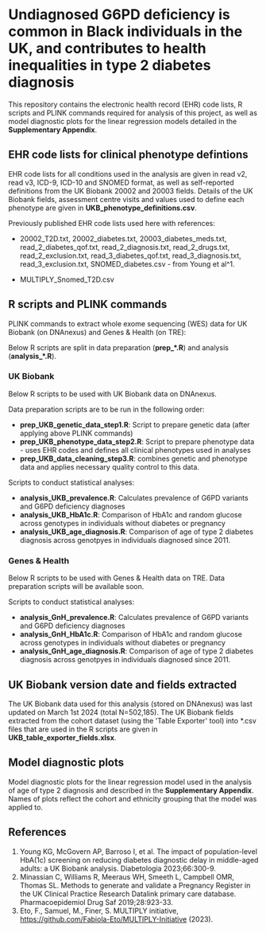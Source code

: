 # Undiagnosed G6PD deficiency is common in Black individuals in the UK, and contributes to health inequalities in type 2 diabetes diagnosis

This repository contains the electronic health record (EHR) code lists, R scripts and PLINK commands required for analysis of this project, as well as model diagnostic plots for the linear regression models detailed in the **Supplementary Appendix**.

## EHR code lists for clinical phenotype defintions
EHR code lists for all conditions used in the analysis are given in read v2, read v3, ICD-9, ICD-10 and SNOMED format, as well as self-reported definitions from the UK Biobank 20002 and 20003 fields. Details of the UK Biobank fields, assessment centre visits and values used to define each phenotype are given in **UKB_phenotype_definitions.csv**.

Previously published EHR code lists used here with references:
- 20002_T2D.txt, 20002_diabetes.txt, 20003_diabetes_meds.txt, read_2_diabetes_qof.txt, read_2_diagnosis.txt, read_2_drugs.txt, read_2_exclusion.txt, read_3_diabetes_qof.txt, read_3_diagnosis.txt, read_3_exclusion.txt, SNOMED_diabetes.csv - from Young et al^1.

- MULTIPLY_Snomed_T2D.csv

## R scripts and PLINK commands

PLINK commands to extract whole exome sequencing (WES) data for UK Biobank (on DNAnexus) and Genes & Health (on TRE):


Below R scripts are split in data preparation (**prep_\*.R**) and analysis (**analysis_*.R**).

### UK Biobank
Below R scripts to be used with UK Biobank data on DNAnexus.

Data preparation scripts are to be run in the following order:
- **prep_UKB_genetic_data_step1.R**: Script to prepare genetic data (after applying above PLINK commands)
- **prep_UKB_phenotype_data_step2.R**: Script to prepare phenotype data - uses EHR codes and defines all clinical phenotypes used in analyses
- **prep_UKB_data_cleaning_step3.R**: combines genetic and phenotype data and applies necessary quality control to this data.

Scripts to conduct statistical analyses:
- **analysis_UKB_prevalence.R**: Calculates prevalence of G6PD variants and G6PD deficiency diagnoses
- **analysis_UKB_HbA1c.R**: Comparison of HbA1c and random glucose across genotypes in individuals without diabetes or pregnancy
- **analysis_UKB_age_diagnosis.R**: Comparison of age of type 2 diabetes diagnosis across genotpyes in individuals diagnosed since 2011.

### Genes & Health
Below R scripts to be used with Genes & Health data on TRE. Data preparation scripts will be available soon.

Scripts to conduct statistical analyses:
- **analysis_GnH_prevalence.R**: Calculates prevalence of G6PD variants and G6PD deficiency diagnoses
- **analysis_GnH_HbA1c.R**: Comparison of HbA1c and random glucose across genotypes in individuals without diabetes or pregnancy
- **analysis_GnH_age_diagnosis.R**: Comparison of age of type 2 diabetes diagnosis across genotpyes in individuals diagnosed since 2011.

## UK Biobank version date and fields extracted
The UK Biobank data used for this analysis (stored on DNAnexus) was last updated on March 1st 2024 (total N=502,185). The UK Biobank fields extracted from the cohort dataset (using the 'Table Exporter' tool) into *.csv files that are used in the R scripts are given in **UKB_table_exporter_fields.xlsx**.

## Model diagnostic plots
Model diagnostic plots for the linear regression model used in the analysis of age of type 2 diagnosis and described in the **Supplementary Appendix**. Names of plots reflect the cohort and ethnicity grouping that the model was applied to.

## References
1. Young KG, McGovern AP, Barroso I, et al. The impact of population-level HbA(1c) screening on reducing diabetes diagnostic delay in middle-aged adults: a UK Biobank analysis. Diabetologia 2023;66:300-9.
2. Minassian C, Williams R, Meeraus WH, Smeeth L, Campbell OMR, Thomas SL. Methods to generate and validate a Pregnancy Register in the UK Clinical Practice Research Datalink primary care database. Pharmacoepidemiol Drug Saf 2019;28:923-33.
3. Eto, F., Samuel, M., Finer, S. MULTIPLY initiative, <https://github.com/Fabiola-Eto/MULTIPLY-Initiative> (2023).
